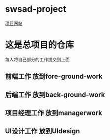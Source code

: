 ﻿# swsad-project
[项目网站](https://walikrence.github.io/swsad-project/)


# 这是总项目的仓库 

每人将自己部分的工作提交到上面

## 前端工作 放到fore-ground-work

## 后端工作 放到back-ground-work

## 项目经理工作 放到managerwork

## UI设计工作 放到UIdesign